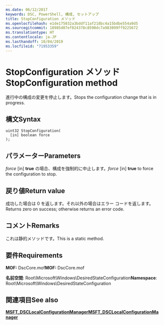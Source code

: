 ```yaml
---
ms.date: 06/12/2017
keywords: DSC, PowerShell, 構成, セットアップ
title: StopConfiguration メソッド
ms.openlocfilehash: e1de175032a3bddf11af218bc4a15bdbe554a9d5
ms.sourcegitcommit: 18985d07ef024378c8590dc7a983099ff9225672
ms.translationtype: HT
ms.contentlocale: ja-JP
ms.lasthandoff: 10/04/2019
ms.locfileid: "71953359"
---
```

# <a name="stopconfiguration-method"></a><span data-ttu-id="1edae-103">StopConfiguration メソッド</span><span class="sxs-lookup"><span data-stu-id="1edae-103">StopConfiguration method</span></span>

<span data-ttu-id="1edae-104">進行中の構成の変更を停止します。</span><span class="sxs-lookup"><span data-stu-id="1edae-104">Stops the configuration change that is in progress.</span></span>

## <a name="syntax"></a><span data-ttu-id="1edae-105">構文</span><span class="sxs-lookup"><span data-stu-id="1edae-105">Syntax</span></span>

```mof
uint32 StopConfiguration(
  [in] boolean force
);
```

## <a name="parameters"></a><span data-ttu-id="1edae-106">パラメーター</span><span class="sxs-lookup"><span data-stu-id="1edae-106">Parameters</span></span>

<span data-ttu-id="1edae-107">*force* \[in\] **true** の場合、構成を強制的に中止します。</span><span class="sxs-lookup"><span data-stu-id="1edae-107">*force* \[in\] **true** to force the configuration to stop.</span></span>

## <a name="return-value"></a><span data-ttu-id="1edae-108">戻り値</span><span class="sxs-lookup"><span data-stu-id="1edae-108">Return value</span></span>

<span data-ttu-id="1edae-109">成功した場合は 0 を返します。それ以外の場合はエラー コードを返します。</span><span class="sxs-lookup"><span data-stu-id="1edae-109">Returns zero on success; otherwise returns an error code.</span></span>

## <a name="remarks"></a><span data-ttu-id="1edae-110">コメント</span><span class="sxs-lookup"><span data-stu-id="1edae-110">Remarks</span></span>

<span data-ttu-id="1edae-111">これは静的メソッドです。</span><span class="sxs-lookup"><span data-stu-id="1edae-111">This is a static method.</span></span>

## <a name="requirements"></a><span data-ttu-id="1edae-112">要件</span><span class="sxs-lookup"><span data-stu-id="1edae-112">Requirements</span></span>

<span data-ttu-id="1edae-113">**MOF:** DscCore.mof</span><span class="sxs-lookup"><span data-stu-id="1edae-113">**MOF:** DscCore.mof</span></span>

<span data-ttu-id="1edae-114">**名前空間**: Root\Microsoft\Windows\DesiredStateConfiguration</span><span class="sxs-lookup"><span data-stu-id="1edae-114">**Namespace**: Root\Microsoft\Windows\DesiredStateConfiguration</span></span>

## <a name="see-also"></a><span data-ttu-id="1edae-115">関連項目</span><span class="sxs-lookup"><span data-stu-id="1edae-115">See also</span></span>

[<span data-ttu-id="1edae-116">**MSFT_DSCLocalConfigurationManager**</span><span class="sxs-lookup"><span data-stu-id="1edae-116">**MSFT_DSCLocalConfigurationManager**</span></span>](msft-dsclocalconfigurationmanager.md)
